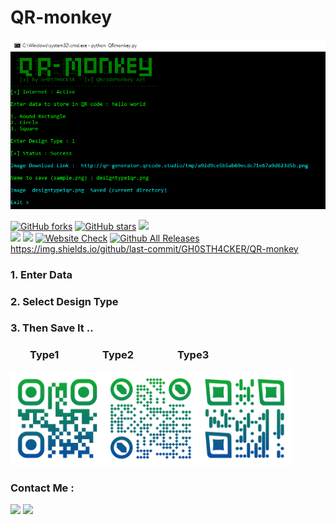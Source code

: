 <h1> QR-monkey </h1>

![screenshot](https://github.com/GH0STH4CKER/QR-monkey/blob/master/QRmonkeynewss.png?raw=true)

[![GitHub forks](https://img.shields.io/github/forks/GH0STH4CKER/QR-monkey)](https://github.com/GH0STH4CKER/QR-monkey/network) [![GitHub stars](https://img.shields.io/github/stars/GH0STH4CKER/QR-monkey)](https://github.com/GH0STH4CKER/QR-monkey/stargazers)
<a href='https://www.python.org/downloads/release/python-3100'><img src='https://img.shields.io/badge/python-3.6 | 3.7 | 3.8 | 3.9 | 3.10-blue?style=flat&logo=python'></a>&nbsp;&nbsp;&nbsp;<a href='https://github.com/GH0STH4CKER'></br>
<img src='https://img.shields.io/badge/Author-GH0STH4CKER-success?style=flat&logo=github' ></a>
<a href="https://hits.seeyoufarm.com"><img src="https://hits.seeyoufarm.com/api/count/incr/badge.svg?url=https%3A%2F%2Fgithub.com%2FGH0STH4CKER%2FQR-monkey&count_bg=%2379C83D&title_bg=%23555555&icon=&icon_color=%23E7E7E7&title=hits&edge_flat=false"/></a>
[![Website Check](https://img.shields.io/website-up-down-green-red/https/qrcode-monkey.com.svg)](http://www.qrcode-monkey.com)
[![Github All Releases](https://img.shields.io/github/downloads/GH0STH4CKER/QR-monkey/total.svg)]()
<a href='https://github.com/GH0STH4CKER/QR-monkey/commits/main'>https://img.shields.io/github/last-commit/GH0STH4CKER/QR-monkey</a>


<h3>1. Enter Data </h3>
<h3>2. Select Design Type </h3>
<h3>3. Then Save It .. </h3> 

<h3> &nbsp;&nbsp;&nbsp;&nbsp;&nbsp;&nbsp;&nbsp;&nbsp;Type1 &nbsp;&nbsp;&nbsp;&nbsp;&nbsp;&nbsp;&nbsp;&nbsp;&nbsp;&nbsp;&nbsp;&nbsp;&nbsp;&nbsp;&nbsp;&nbsp;&nbsp;Type2&nbsp;&nbsp;&nbsp;&nbsp;&nbsp;&nbsp;&nbsp;&nbsp;&nbsp;&nbsp;&nbsp;&nbsp;&nbsp;&nbsp;&nbsp;&nbsp;&nbsp; Type3</h3>
<img src="https://github.com/GH0STH4CKER/QR-monkey/blob/master/img/QRcode_types.png" width="450">

<br>
<h3>Contact Me :</h3>
<a href="https://m.me/dimuth92"><img src='https://img.shields.io/badge/Messenger-00B2FF?style=for-the-badge&logo=messenger&logoColor=white'></a>
<a href="https://t.me/Dimuth92"><img src="https://img.shields.io/badge/Telegram-2CA5E0?style=for-the-badge&logo=telegram&logoColor=white"></a>

